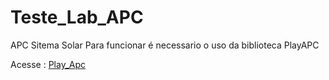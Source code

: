 # Teste_Lab_APC
APC Sitema Solar
Para funcionar é necessario o uso da biblioteca PlayAPC

Acesse : [Play_Apc](http://playapc.zaghetto.com/)
